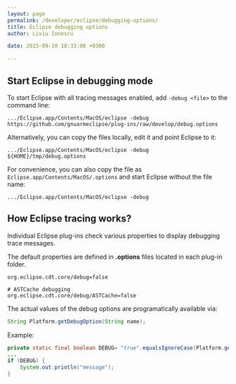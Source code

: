 ```yaml
---
layout: page
permalink: /developer/eclipse/debugging-options/
title: Eclipse debugging options
author: Liviu Ionescu

date: 2015-09-10 18:33:00 +0300

---
```


## Start Eclipse in debugging mode

To start Eclipse with all tracing messages enabled, add `-debug <file>` to the command line:

```
.../Eclipse.app/Contents/MacOS/eclipse -debug https://github.com/gnuarmeclipse/plug-ins/raw/develop/debug.options
```

Alternatively, you can copy the files locally, edit it and point Eclipse to it:

```
.../Eclipse.app/Contents/MacOS/eclipse -debug ${HOME}/tmp/debug.options
```

For convenience, you can also copy the file as `Eclipse.app/Contents/MacOS/.options` and start Eclipse without the file name:

```
.../Eclipse.app/Contents/MacOS/eclipse -debug
```

## How Eclipse tracing works?

Individual Eclipse plug-ins check various properties to display debugging trace messages.

The default properties are defined in **.options** files located in each plug-in folder.

```
org.eclipse.cdt.core/debug=false

# ASTCache debugging
org.eclipse.cdt.core/debug/ASTCache=false
```

The actual values of the debug options are programatically available via:

```java
String Platform.getDebugOption(String name);
```

Example:

```java
private static final boolean DEBUG= "true".equalsIgnoreCase(Platform.getDebugOption("org.eclipse.cdt.core/debug/ASTCache"));
...
if (DEBUG) {
    System.out.println("message");
}
```
